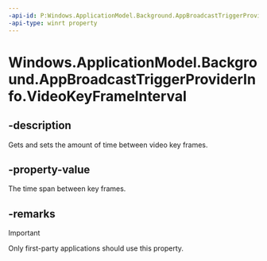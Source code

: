 ```yaml
---
-api-id: P:Windows.ApplicationModel.Background.AppBroadcastTriggerProviderInfo.VideoKeyFrameInterval
-api-type: winrt property
---
```


<!-- Property syntax.
public TimeSpan VideoKeyFrameInterval { get;  set; }
-->

# Windows.ApplicationModel.Background.AppBroadcastTriggerProviderInfo.VideoKeyFrameInterval

## -description
Gets and sets the amount of time between video key frames.

## -property-value
The time span between key frames.

## -remarks
> [!IMPORTANT]
> Only first-party applications should use this property.
